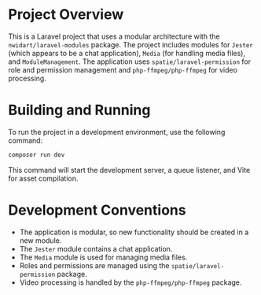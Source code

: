 # Project Overview

This is a Laravel project that uses a modular architecture with the `nwidart/laravel-modules` package. The project includes modules for `Jester` (which appears to be a chat application), `Media` (for handling media files), and `ModuleManagement`. The application uses `spatie/laravel-permission` for role and permission management and `php-ffmpeg/php-ffmpeg` for video processing.

# Building and Running

To run the project in a development environment, use the following command:

```bash
composer run dev
```

This command will start the development server, a queue listener, and Vite for asset compilation.

# Development Conventions

*   The application is modular, so new functionality should be created in a new module.
*   The `Jester` module contains a chat application.
*   The `Media` module is used for managing media files.
*   Roles and permissions are managed using the `spatie/laravel-permission` package.
*   Video processing is handled by the `php-ffmpeg/php-ffmpeg` package.
